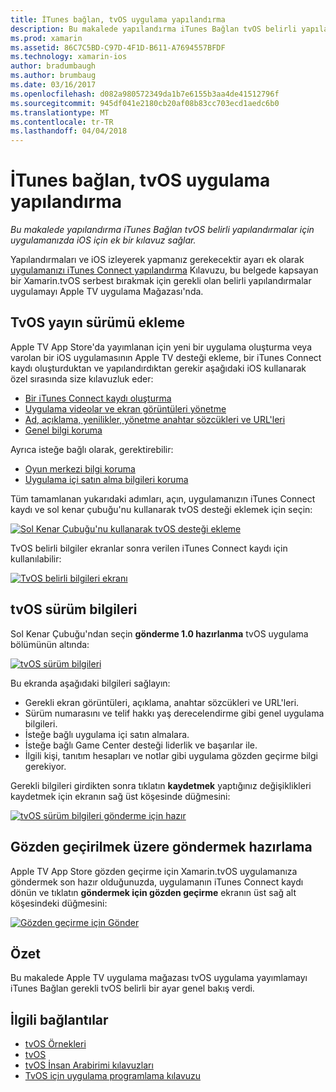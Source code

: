 ```yaml
---
title: İTunes bağlan, tvOS uygulama yapılandırma
description: Bu makalede yapılandırma iTunes Bağlan tvOS belirli yapılandırmalar için uygulamanızda iOS için ek bir kılavuz sağlar.
ms.prod: xamarin
ms.assetid: 86C7C5BD-C97D-4F1D-B611-A7694557BFDF
ms.technology: xamarin-ios
author: bradumbaugh
ms.author: brumbaug
ms.date: 03/16/2017
ms.openlocfilehash: d082a980572349da1b7e6155b3aa4de41512796f
ms.sourcegitcommit: 945df041e2180cb20af08b83cc703ecd1aedc6b0
ms.translationtype: MT
ms.contentlocale: tr-TR
ms.lasthandoff: 04/04/2018
---
```

# <a name="configure-your-tvos-app-in-itunes-connect"></a>İTunes bağlan, tvOS uygulama yapılandırma

_Bu makalede yapılandırma iTunes Bağlan tvOS belirli yapılandırmalar için uygulamanızda iOS için ek bir kılavuz sağlar._


Yapılandırmaları ve iOS izleyerek yapmanız gerekecektir ayarı ek olarak [uygulamanızı iTunes Connect yapılandırma](~/ios/deploy-test/app-distribution/app-store-distribution/itunesconnect.md) Kılavuzu, bu belgede kapsayan bir Xamarin.tvOS serbest bırakmak için gerekli olan belirli yapılandırmalar uygulamayı Apple TV uygulama Mağazası'nda.

<a name="Adding-a-tvOS-Release-Version" />

## <a name="adding-a-tvos-release-version"></a>TvOS yayın sürümü ekleme

Apple TV App Store'da yayımlanan için yeni bir uygulama oluşturma veya varolan bir iOS uygulamasının Apple TV desteği ekleme, bir iTunes Connect kaydı oluşturduktan ve yapılandırdıktan gerekir aşağıdaki iOS kullanarak özel sırasında size kılavuzluk eder:

- [Bir iTunes Connect kaydı oluşturma](~/ios/deploy-test/app-distribution/app-store-distribution/itunesconnect.md#creating)
- [Uygulama videolar ve ekran görüntüleri yönetme](~/ios/deploy-test/app-distribution/app-store-distribution/itunesconnect.md#managing)
- [Ad, açıklama, yenilikler, yönetme anahtar sözcükleri ve URL'leri](~/ios/deploy-test/app-distribution/app-store-distribution/itunesconnect.md#metadata)
- [Genel bilgi koruma](~/ios/deploy-test/app-distribution/app-store-distribution/itunesconnect.md#general)

Ayrıca isteğe bağlı olarak, gerektirebilir:

- [Oyun merkezi bilgi koruma](~/ios/deploy-test/app-distribution/app-store-distribution/itunesconnect.md#game-center)
- [Uygulama içi satın alma bilgileri koruma](~/ios/deploy-test/app-distribution/app-store-distribution/itunesconnect.md#iap)

Tüm tamamlanan yukarıdaki adımları, açın, uygulamanızın iTunes Connect kaydı ve sol kenar çubuğu'nu kullanarak tvOS desteği eklemek için seçin:

[![](itunes-connect-images/connect01.png "Sol Kenar Çubuğu'nu kullanarak tvOS desteği ekleme")](itunes-connect-images/connect01.png#lightbox)

TvOS belirli bilgiler ekranlar sonra verilen iTunes Connect kaydı için kullanılabilir:

[![](itunes-connect-images/connect02.png "TvOS belirli bilgileri ekranı")](itunes-connect-images/connect02.png#lightbox)

<a name="tvOS-Version-Information" />

## <a name="tvos-version-information"></a>tvOS sürüm bilgileri

Sol Kenar Çubuğu'ndan seçin **gönderme 1.0 hazırlanma** tvOS uygulama bölümünün altında:

[![](itunes-connect-images/connect03.png "tvOS sürüm bilgileri")](itunes-connect-images/connect03.png#lightbox)

Bu ekranda aşağıdaki bilgileri sağlayın:

- Gerekli ekran görüntüleri, açıklama, anahtar sözcükleri ve URL'leri.
- Sürüm numarasını ve telif hakkı yaş derecelendirme gibi genel uygulama bilgileri.
- İsteğe bağlı uygulama içi satın almalara.
- İsteğe bağlı Game Center desteği liderlik ve başarılar ile.
- İlgili kişi, tanıtım hesapları ve notlar gibi uygulama gözden geçirme bilgi gerekiyor.

Gerekli bilgileri girdikten sonra tıklatın **kaydetmek** yaptığınız değişiklikleri kaydetmek için ekranın sağ üst köşesinde düğmesini:

[![](itunes-connect-images/connect04.png "tvOS sürüm bilgileri gönderme için hazır")](itunes-connect-images/connect04.png#lightbox)

<a name="Submitting-for-Review" />

## <a name="preparing-to-submit-for-review"></a>Gözden geçirilmek üzere göndermek hazırlama

Apple TV App Store gözden geçirme için Xamarin.tvOS uygulamanıza göndermek son hazır olduğunuzda, uygulamanın iTunes Connect kaydı dönün ve tıklatın **göndermek için gözden geçirme** ekranın üst sağ alt köşesindeki düğmesini:

[![](itunes-connect-images/connect05.png "Gözden geçirme için Gönder")](itunes-connect-images/connect05.png#lightbox)

<a name="Summary" />

## <a name="summary"></a>Özet

Bu makalede Apple TV uygulama mağazası tvOS uygulama yayımlamayı iTunes Bağlan gerekli tvOS belirli bir ayar genel bakış verdi.



## <a name="related-links"></a>İlgili bağlantılar

- [tvOS Örnekleri](https://developer.xamarin.com/samples/tvos/all/)
- [tvOS](https://developer.apple.com/tvos/)
- [tvOS İnsan Arabirimi kılavuzları](https://developer.apple.com/tvos/human-interface-guidelines/)
- [TvOS için uygulama programlama kılavuzu](https://developer.apple.com/library/prerelease/tvos/documentation/General/Conceptual/AppleTV_PG/)
